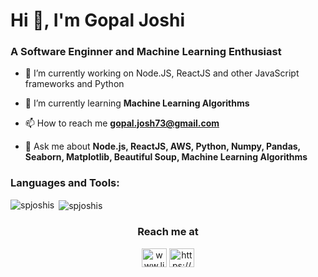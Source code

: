 <h1 align="left">Hi 👋, I'm Gopal Joshi</h1>
<h3 align="left">A Software Enginner and Machine Learning Enthusiast</h3>

- 🔭 I’m currently working on Node.JS, ReactJS and other JavaScript frameworks and Python

- 🌱 I’m currently learning **Machine Learning Algorithms**

- 📫 How to reach me **gopal.josh73@gmail.com**

- 💬 Ask me about **Node.js, ReactJS, AWS, Python, Numpy, Pandas, Seaborn, Matplotlib, Beautiful Soup, Machine Learning Algorithms**



<h3 align="left">Languages and Tools:</h3>
<p><img align="left" src="https://github-readme-stats.vercel.app/api/top-langs?username=spjoshis&show_icons=true&locale=en&layout=compact" alt="spjoshis" />
&nbsp;<img align="center" src="https://github-readme-stats.vercel.app/api?username=spjoshis&show_icons=true&locale=en" alt="spjoshis" /></p>
<!-- <p><img align="center" src="https://github-readme-streak-stats.herokuapp.com/?user=spjoshis&" alt="spjoshis" /></p> -->

<h3 align="center">Reach me at</h3>
<p align="center">
<a href="https://www.linkedin.com/in/gopal-joshi-971b9865/" target="blank"><img align="center" src="https://raw.githubusercontent.com/rahuldkjain/github-profile-readme-generator/master/src/images/icons/Social/linked-in-alt.svg" alt="www.linkedin.com/in/vanshika-mishra2308" height="30" width="40" /></a>
<a href="https://www.kaggle.com/gopalj" target="blank"><img align="center" src="https://raw.githubusercontent.com/rahuldkjain/github-profile-readme-generator/master/src/images/icons/Social/kaggle.svg" alt="https://www.kaggle.com/mvanshika" height="30" width="40" /></a>
</p>
